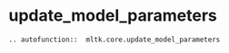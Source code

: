 # update_model_parameters

```{eval-rst}
.. autofunction::  mltk.core.update_model_parameters
```


